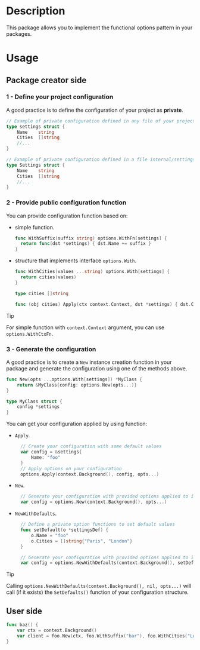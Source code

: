 # Description

This package allows you to implement the functional options pattern in your packages.

# Usage

## Package creator side

### 1 - Define your project configuration

A good practice is to define the configuration of your project as **private**.

```go
// Example of private configuration defined in any file of your project
type settings struct {
	Name 	string
	Cities	[]string
    //...
}

// Example of private configuration defined in a file internal/settings.go of your project
type Settings struct {
	Name 	string
	Cities	[]string
    //...
}
```

### 2 - Provide public configuration function

You can provide configuration function based on:

- simple function.<br>
  ```go
  func WithSuffix(suffix string) options.WithFn[settings] {
  	return func(dst *settings) { dst.Name += suffix }
  }
  ```

- structure that implements interface `options.With`.<br>
  ```go
  func WithCities(values ...string) options.With[settings] {
  	return cities(values)
  }

  type cities []string
  
  func (obj cities) Apply(ctx context.Context, dst *settings) { dst.Cities = append(dst.Cities, obj...) }
  ```

> [!TIP]
> For simple function with `context.Context` argument, you can use `options.WithCtxFn`.

### 3 - Generate the configuration

A good practice is to create a `New` instance creation function in your package and generate the configuration using one of the methods above.

```go
func New(opts ...options.With[settings]) *MyClass {
	return &MyClass{config: options.New(opts...)}
}

type MyClass struct {
	config *settings
}
```

You can get your configuration applied by using function:

- `Apply`.<br>
  ```go
  	// Create your configuration with some default values
  	var config = &settings{
  		Name: "foo"
  	}
  	// Apply options on your configuration
  	options.Apply(context.Background(), config, opts...)
  ```

- `New`.<br>
  ```go
  	// Generate your configuration with provided options applied to it
  	var config = options.New(context.Background(), opts...)
  ```

- `NewWithDefaults`.<br>
  ```go
  	// Define a private option functions to set default values
  	func setDefault(o *settingsDef) {
  		o.Name = "foo"
  		o.Cities = []string{"Paris", "London"}
  	}
  
  	// Generate your configuration with provided options applied to it
  	var config = options.NewWithDefaults(context.Background(), setDefault, opts...)
  ```

> [!TIP]
> Calling `options.NewWithDefaults(context.Background(), nil, opts...)` will call (if it exists) the `SetDefaults()` function of your configuration structure.

## User side

```go
func baz() {
	var ctx = context.Background()
	var client = foo.New(ctx, foo.WithSuffix("bar"), foo.WithCities("London", "Paris"))
}
```